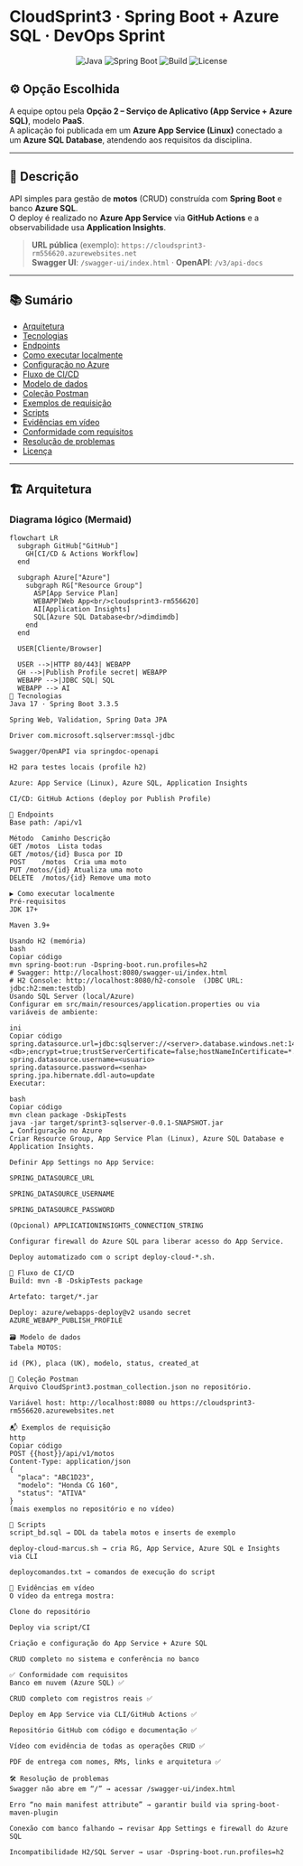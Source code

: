 # CloudSprint3 · Spring Boot + Azure SQL · DevOps Sprint

<p align="center">
  <img alt="Java" src="https://img.shields.io/badge/Java-17-007396?logo=openjdk&logoColor=white">
  <img alt="Spring Boot" src="https://img.shields.io/badge/Spring%20Boot-3.3.5-6DB33F?logo=springboot&logoColor=white">
  <img alt="Build" src="https://img.shields.io/github/actions/workflow/status/calazans-99/CloudSprint3/main_cloudsprint3-rm556620.yml?label=CI%2FCD">
  <img alt="License" src="https://img.shields.io/badge/license-MIT-blue">
</p>

## ⚙️ Opção Escolhida
A equipe optou pela **Opção 2 – Serviço de Aplicativo (App Service + Azure SQL)**, modelo **PaaS**.  
A aplicação foi publicada em um **Azure App Service (Linux)** conectado a um **Azure SQL Database**, atendendo aos requisitos da disciplina.

---

## 📌 Descrição
API simples para gestão de **motos** (CRUD) construída com **Spring Boot** e banco **Azure SQL**.  
O deploy é realizado no **Azure App Service** via **GitHub Actions** e a observabilidade usa **Application Insights**.

> **URL pública** (exemplo): `https://cloudsprint3-rm556620.azurewebsites.net`  
> **Swagger UI**: `/swagger-ui/index.html` · **OpenAPI**: `/v3/api-docs`

---

## 📚 Sumário
- [Arquitetura](#-arquitetura)  
- [Tecnologias](#-tecnologias)  
- [Endpoints](#-endpoints)  
- [Como executar localmente](#-como-executar-localmente)  
- [Configuração no Azure](#-configuração-no-azure)  
- [Fluxo de CI/CD](#-fluxo-de-cicd)  
- [Modelo de dados](#-modelo-de-dados)  
- [Coleção Postman](#-coleção-postman)  
- [Exemplos de requisição](#-exemplos-de-requisição)  
- [Scripts](#-scripts)  
- [Evidências em vídeo](#-evidências-em-vídeo)  
- [Conformidade com requisitos](#-conformidade-com-requisitos)  
- [Resolução de problemas](#-resolução-de-problemas)  
- [Licença](#-licença)  

---

## 🏗 Arquitetura

### Diagrama lógico (Mermaid)
```mermaid
flowchart LR
  subgraph GitHub["GitHub"]
    GH[CI/CD & Actions Workflow]
  end

  subgraph Azure["Azure"]
    subgraph RG["Resource Group"]
      ASP[App Service Plan]
      WEBAPP[Web App<br/>cloudsprint3-rm556620]
      AI[Application Insights]
      SQL[Azure SQL Database<br/>dimdimdb]
    end
  end

  USER[Cliente/Browser]

  USER -->|HTTP 80/443| WEBAPP
  GH -->|Publish Profile secret| WEBAPP
  WEBAPP -->|JDBC SQL| SQL
  WEBAPP --> AI
🧰 Tecnologias
Java 17 · Spring Boot 3.3.5

Spring Web, Validation, Spring Data JPA

Driver com.microsoft.sqlserver:mssql-jdbc

Swagger/OpenAPI via springdoc-openapi

H2 para testes locais (profile h2)

Azure: App Service (Linux), Azure SQL, Application Insights

CI/CD: GitHub Actions (deploy por Publish Profile)

🔗 Endpoints
Base path: /api/v1

Método	Caminho	Descrição
GET	/motos	Lista todas
GET	/motos/{id}	Busca por ID
POST	/motos	Cria uma moto
PUT	/motos/{id}	Atualiza uma moto
DELETE	/motos/{id}	Remove uma moto

▶️ Como executar localmente
Pré-requisitos
JDK 17+

Maven 3.9+

Usando H2 (memória)
bash
Copiar código
mvn spring-boot:run -Dspring-boot.run.profiles=h2
# Swagger: http://localhost:8080/swagger-ui/index.html
# H2 Console: http://localhost:8080/h2-console  (JDBC URL: jdbc:h2:mem:testdb)
Usando SQL Server (local/Azure)
Configurar em src/main/resources/application.properties ou via variáveis de ambiente:

ini
Copiar código
spring.datasource.url=jdbc:sqlserver://<server>.database.windows.net:1433;database=<db>;encrypt=true;trustServerCertificate=false;hostNameInCertificate=*.database.windows.net;loginTimeout=30;
spring.datasource.username=<usuario>
spring.datasource.password=<senha>
spring.jpa.hibernate.ddl-auto=update
Executar:

bash
Copiar código
mvn clean package -DskipTests
java -jar target/sprint3-sqlserver-0.0.1-SNAPSHOT.jar
☁️ Configuração no Azure
Criar Resource Group, App Service Plan (Linux), Azure SQL Database e Application Insights.

Definir App Settings no App Service:

SPRING_DATASOURCE_URL

SPRING_DATASOURCE_USERNAME

SPRING_DATASOURCE_PASSWORD

(Opcional) APPLICATIONINSIGHTS_CONNECTION_STRING

Configurar firewall do Azure SQL para liberar acesso do App Service.

Deploy automatizado com o script deploy-cloud-*.sh.

🚀 Fluxo de CI/CD
Build: mvn -B -DskipTests package

Artefato: target/*.jar

Deploy: azure/webapps-deploy@v2 usando secret AZURE_WEBAPP_PUBLISH_PROFILE

🗃 Modelo de dados
Tabela MOTOS:

id (PK), placa (UK), modelo, status, created_at

🧪 Coleção Postman
Arquivo CloudSprint3.postman_collection.json no repositório.

Variável host: http://localhost:8080 ou https://cloudsprint3-rm556620.azurewebsites.net

📬 Exemplos de requisição
http
Copiar código
POST {{host}}/api/v1/motos
Content-Type: application/json
{
  "placa": "ABC1D23",
  "modelo": "Honda CG 160",
  "status": "ATIVA"
}
(mais exemplos no repositório e no vídeo)

📂 Scripts
script_bd.sql → DDL da tabela motos e inserts de exemplo

deploy-cloud-marcus.sh → cria RG, App Service, Azure SQL e Insights via CLI

deploycomandos.txt → comandos de execução do script

🎥 Evidências em vídeo
O vídeo da entrega mostra:

Clone do repositório

Deploy via script/CI

Criação e configuração do App Service + Azure SQL

CRUD completo no sistema e conferência no banco

✅ Conformidade com requisitos
Banco em nuvem (Azure SQL) ✅

CRUD completo com registros reais ✅

Deploy em App Service via CLI/GitHub Actions ✅

Repositório GitHub com código e documentação ✅

Vídeo com evidência de todas as operações CRUD ✅

PDF de entrega com nomes, RMs, links e arquitetura ✅

🛠 Resolução de problemas
Swagger não abre em “/” → acessar /swagger-ui/index.html

Erro “no main manifest attribute” → garantir build via spring-boot-maven-plugin

Conexão com banco falhando → revisar App Settings e firewall do Azure SQL

Incompatibilidade H2/SQL Server → usar -Dspring-boot.run.profiles=h2
